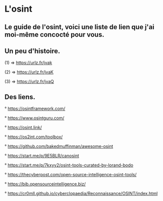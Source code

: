 # L'osint

## Le guide de l'osint, voici une liste de lien que j'ai moi-même concocté pour vous.

Un peu d'histoire.
------------------

(1) => https://urlz.fr/jvak

(2) => https://urlz.fr/jvaK

(3) => https://urlz.fr/jvaQ

Des liens.
----------

° https://osintframework.com/

° https://www.osintguru.com/

° https://osint.link/

° https://os2int.com/toolbox/

° https://github.com/bakedmuffinman/awesome-osint

° https://start.me/p/9E5BLR/canosint

° https://start.me/p/7kxyy2/osint-tools-curated-by-lorand-bodo

° https://thecyberpost.com/open-source-intelligence-osint-tools/

° https://bib.opensourceintelligence.biz/

° https://cr0mll.github.io/cyberclopaedia/Reconnaissance/OSINT/index.html


